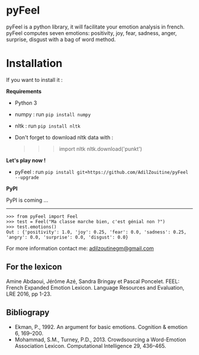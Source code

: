 
# pyFeel

pyFeel is a python library, it will facilitate your emotion analysis in french.
pyFeel computes seven emotions: positivity, joy, fear, sadness, anger, surprise, disgust
with a bag of word method.


# Installation


If you want to install it :

**Requirements**
 - Python 3
 - numpy : run `pip install numpy`
 - nltk : run `pip install nltk`
 - Don't forget to download nltk data with :


    >>> import nltk
    >>> nltk.download('punkt')


**Let's play now !**

 - pyFeel : run `pip install git+https://github.com/AdilZouitine/pyFeel --upgrade`

**PyPI**

PyPI is coming ...
_______________

    >>> from pyFeel import Feel
    >>> test = Feel("Ma classe marche bien, c'est génial non ?")
    >>> test.emotions()
    Out : {'positivity': 1.0, 'joy': 0.25, 'fear': 0.0, 'sadness': 0.25, 'angry': 0.0, 'surprise': 0.0, 'disgust': 0.0}



 For more information contact me: adilzoutinegm@gmail.com

## For the lexicon

 Amine Abdaoui, Jérôme Azé, Sandra Bringay et Pascal Poncelet. FEEL: French Expanded Emotion Lexicon. Language Resources and Evaluation, LRE 2016, pp 1-23.


## Bibliograpy

 - Ekman, P., 1992. An argument for basic emotions. Cognition & emotion 6, 169–200.  
- Mohammad, S.M., Turney, P.D., 2013. Crowdsourcing a Word-Emotion Association Lexicon. Computational Intelligence 29, 436–465.
